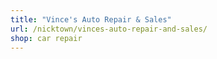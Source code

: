 ```yaml
---
title: "Vince's Auto Repair & Sales"
url: /nicktown/vinces-auto-repair-and-sales/
shop: car repair
---
```

